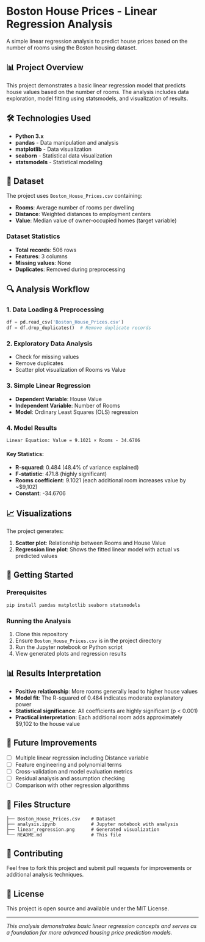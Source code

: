 # Boston House Prices - Linear Regression Analysis

A simple linear regression analysis to predict house prices based on the number of rooms using the Boston housing dataset.

## 📊 Project Overview

This project demonstrates a basic linear regression model that predicts house values based on the number of rooms. The analysis includes data exploration, model fitting using statsmodels, and visualization of results.

## 🛠️ Technologies Used

- **Python 3.x**
- **pandas** - Data manipulation and analysis
- **matplotlib** - Data visualization
- **seaborn** - Statistical data visualization
- **statsmodels** - Statistical modeling

## 📁 Dataset

The project uses `Boston_House_Prices.csv` containing:
- **Rooms**: Average number of rooms per dwelling
- **Distance**: Weighted distances to employment centers
- **Value**: Median value of owner-occupied homes (target variable)

### Dataset Statistics
- **Total records**: 506 rows
- **Features**: 3 columns
- **Missing values**: None
- **Duplicates**: Removed during preprocessing

## 🔍 Analysis Workflow

### 1. Data Loading & Preprocessing
```python
df = pd.read_csv('Boston_House_Prices.csv')
df = df.drop_duplicates()  # Remove duplicate records
```

### 2. Exploratory Data Analysis
- Check for missing values
- Remove duplicates
- Scatter plot visualization of Rooms vs Value

### 3. Simple Linear Regression
- **Dependent Variable**: House Value
- **Independent Variable**: Number of Rooms
- **Model**: Ordinary Least Squares (OLS) regression

### 4. Model Results
```
Linear Equation: Value = 9.1021 × Rooms - 34.6706
```

#### Key Statistics:
- **R-squared**: 0.484 (48.4% of variance explained)
- **F-statistic**: 471.8 (highly significant)
- **Rooms coefficient**: 9.1021 (each additional room increases value by ~$9,102)
- **Constant**: -34.6706

## 📈 Visualizations

The project generates:
1. **Scatter plot**: Relationship between Rooms and House Value
2. **Regression line plot**: Shows the fitted linear model with actual vs predicted values

## 🚀 Getting Started

### Prerequisites
```bash
pip install pandas matplotlib seaborn statsmodels
```

### Running the Analysis
1. Clone this repository
2. Ensure `Boston_House_Prices.csv` is in the project directory
3. Run the Jupyter notebook or Python script
4. View generated plots and regression results

## 📊 Results Interpretation

- **Positive relationship**: More rooms generally lead to higher house values
- **Model fit**: The R-squared of 0.484 indicates moderate explanatory power
- **Statistical significance**: All coefficients are highly significant (p < 0.001)
- **Practical interpretation**: Each additional room adds approximately $9,102 to the house value

## 🔮 Future Improvements

- [ ] Multiple linear regression including Distance variable
- [ ] Feature engineering and polynomial terms
- [ ] Cross-validation and model evaluation metrics
- [ ] Residual analysis and assumption checking
- [ ] Comparison with other regression algorithms

## 📝 Files Structure

```
├── Boston_House_Prices.csv    # Dataset
├── analysis.ipynb             # Jupyter notebook with analysis
├── linear_regression.png      # Generated visualization
└── README.md                  # This file
```

## 🤝 Contributing

Feel free to fork this project and submit pull requests for improvements or additional analysis techniques.

## 📄 License

This project is open source and available under the MIT License.

---

*This analysis demonstrates basic linear regression concepts and serves as a foundation for more advanced housing price prediction models.*
